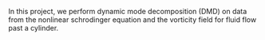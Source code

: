 In this project, we perform dynamic mode decomposition (DMD) on data from the nonlinear schrodinger equation and the vorticity field for fluid flow past a cylinder. 
